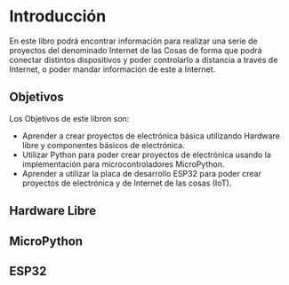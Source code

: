 # Introducción

En este libro podrá encontrar información para realizar una serie de proyectos del denominado Internet de las Cosas de forma que podrá conectar distintos dispositivos y poder controlarlo a distancia a través de Internet, o poder mandar información de este a Internet.

## Objetivos

Los Objetivos de este libron son:

* Aprender a crear proyectos de electrónica básica utilizando Hardware libre y componentes básicos de electrónica.
* Utilizar Python para poder crear proyectos de electrónica usando la implementación para microcontroladores MicroPython.
* Aprender a utilizar la placa de desarrollo ESP32 para poder crear proyectos de electrónica y de Internet de las cosas (IoT).

## Hardware Libre



## MicroPython

## ESP32
